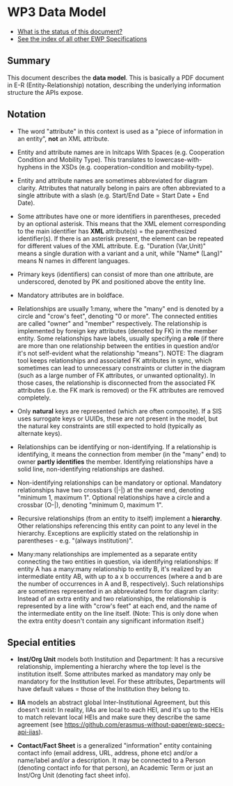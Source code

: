 WP3 Data Model
==============

* [What is the status of this document?][statuses]
* [See the index of all other EWP Specifications][develhub]


Summary
-------

This document describes the **data model**. This is basically a PDF document 
in E-R (Entity-Relationship) notation, describing the underlying information
structure the APIs expose.


Notation
--------

 * The word "attribute" in this context is used as a "piece of information
   in an entity", **not** an XML attribute.

 * Entity and attribute names are in Initcaps With Spaces (e.g. Cooperation
   Condition and Mobility Type). This translates to lowercase-with-hyphens in
   the XSDs (e.g. cooperation-condition and mobility-type).

 * Entity and attribute names are sometimes abbreviated for diagram clarity.
   Attributes that naturally belong in pairs are often abbreviated to a single
   attribute with a slash (e.g. Start/End Date = Start Date + End Date).

 * Some attributes have one or more identifiers in parentheses, preceded by an
   optional asterisk. This means that the XML element corresponding to the main
   identifier has **XML** attribute(s) = the parenthesized identifier(s).
   If there is an asterisk present, the element can be repeated for different
   values of the XML attribute. E.g. "Duration (Var,Unit)" means a single
   duration with a variant and a unit, while "Name* (Lang)" means N names in
   different languages.

 * Primary keys (identifiers) can consist of more than one attribute, are
   underscored, denoted by PK and positioned above the entity line.

 * Mandatory attributes are in boldface.

 * Relationships are usually 1:many, where the "many" end is denoted by
   a circle and "crow's feet", denoting "0 or more". The connected entities are
   called "owner" and "member" respectively. The relationship is implemented by
   foreign key attributes (denoted by FK) in the member entity. Some
   relationships have labels, usually specifying a **role** (if there are more
   than one relationship between the entities in question and/or it's not
   self-evident what the relationship "means"). NOTE: The diagram tool keeps
   relationships and associated FK attributes in sync, which sometimes can lead
   to unnecessary constraints or clutter in the diagram (such as a large number
   of FK attributes, or unwanted optionality). In those cases, the relationship
   is disconnected from the associated FK attributes (i.e. the FK mark is
   removed) or the FK attributes are removed completely.

 * Only **natural** keys are represented (which are often composite). If a SIS
   uses surrogate keys or UUIDs, these are not present in the model, but the
   natural key constraints are still expected to hold (typically as alternate
   keys).

 * Relationships can be identifying or non-identifying. If a relationship is
   identifying, it means the connection from member (in the "many" end) to
   owner **partly identifies** the member. Identifying relationships have a
   solid line, non-identifying relationships are dashed.

 * Non-identifying relationships can be mandatory or optional. Mandatory
   relationships have two crossbars (|-|) at the owner end, denoting "minimum
   1, maximum 1". Optional relationships have a circle and a crossbar (O-|),
   denoting "minimum 0, maximum 1".

 * Recursive relationships (from an entity to itself) implement a **hierarchy**.
   Other relationships referencing this entity can point to any level in the
   hierarchy. Exceptions are explicitly stated on the relationship in
   parentheses - e.g. "(always institution)".

 * Many:many relationships are implemented as a separate entity connecting the
   two entities in question, via identifying relationships: If entity A has a
   many:many relationship to entity B, it's realized by an intermediate entity
   AB, with up to a x b occurrences (where a and b are the number of occurrences
   in A and B, respectively). Such relationships are sometimes represented in an
   abbreviated form for diagram clarity: Instead of an extra entity and two
   relationships, the relationship is represented by a line with "crow's feet"
   at each end, and the name of the intermediate entity on the line itself.
   (Note: This is only done when the extra entity doesn't contain any significant
   information itself.)


Special entities
----------------
 * **Inst/Org Unit** models both Institution and Department: It has a recursive
   relationship, implementing a hierarchy where the top level is the institution
   itself. Some attributes marked as mandatory may only be mandatory for the
   Institution level. For these attributes, Departments will have default values
   = those of the Institution they belong to.

 * **IIA** models an abstract global Inter-Institutional Agreement, but this
   doesn't exist: In reality, IIAs are local to each HEI, and it's up to the
   HEIs to match relevant local HEIs and make sure they describe the same
   agreement (see https://github.com/erasmus-without-paper/ewp-specs-api-iias).

 * **Contact/Fact Sheet** is a generalized "information" entity containing
   contact info (email address, URL, address, phone etc) and/or a name/label
   and/or a description. It may be connected to a Person (denoting contact info
   for that person), an Academic Term or just an Inst/Org Unit (denoting fact
   sheet info).


[develhub]: http://developers.erasmuswithoutpaper.eu/
[statuses]: https://github.com/erasmus-without-paper/ewp-specs-management#statuses
[discovery-api]: https://github.com/erasmus-without-paper/ewp-specs-api-discovery
[echo]: https://github.com/erasmus-without-paper/ewp-specs-api-echo
[error-handling]: https://github.com/erasmus-without-paper/ewp-specs-architecture#error-handling
